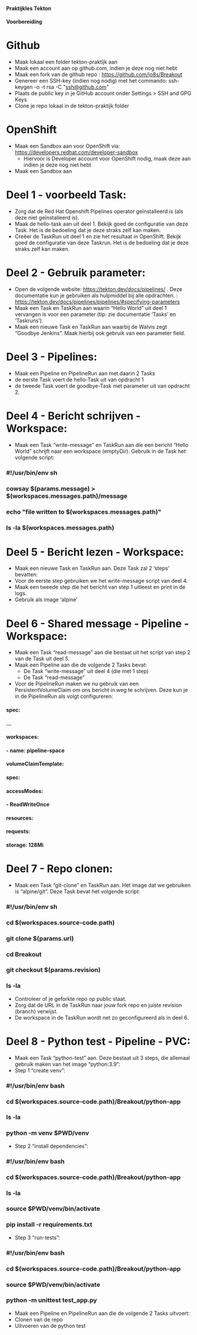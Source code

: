 #### Praktijkles Tekton ####

#### Voorbereiding ####

# Github
- Maak lokaal een folder tekton-praktijk aan
- Maak een account aan op github.com, indien je deze nog niet hebt
- Maak een fork van de github repo : https://github.com/jo8s/Breakout
- Genereer een SSH-key (indien nog nodig) met het commando: ssh-keygen -o -t rsa -C "ssh@github.com"
- Plaats de public key in je GitHub account onder Settings > SSH and GPG Keys
- Clone je repo lokaal in de tekton-praktijk folder

# OpenShift
- Maak een Sandbox aan voor OpenShift via: https://developers.redhat.com/developer-sandbox
    - Hiervoor is Developer account voor OpenShift nodig, maak deze aan indien je deze nog niet hebt
- Maak een Sandbox aan

# Deel 1 - voorbeeld Task: 
-  Zorg dat de Red Hat Openshift Pipelines operator geïnstalleerd is (als deze niet geïnstalleerd is).
- Maak de hello-task aan uit deel 1. Bekijk goed de configuratie van deze Task. Het is de bedoeling dat je deze straks zelf kan maken.
- Creëer de TaskRun uit deel 1 en zie het resultaat in OpenShift. Bekijk goed de configuratie van deze Taskrun. Het is de bedoeling dat je deze straks zelf kan maken.

# Deel 2 - Gebruik parameter: 
- Open de volgende website: https://tekton.dev/docs/pipelines/ . Deze documentatie kun je gebruiken als hulpmiddel bij alle opdrachten. : https://tekton.dev/docs/pipelines/pipelines/#specifying-parameters
- Maak een Task en TaskRun aan waarin “Hello World” uit deel 1 vervangen is voor een parameter (tip: zie documentatie ‘Tasks’ en ‘Taskruns’). 
- Maak een nieuwe Task en TaskRun aan waarbij de Walvis zegt “Goodbye Jenkins”. Maak hierbij ook gebruik van een parameter field. 

# Deel 3 - Pipelines:
- Maak een Pipeline en PipelineRun aan met daarin 2 Tasks
- de eerste Task voert de hello-Task uit van opdracht 1
- de tweede Task voert de goodbye-Task met parameter uit van opdracht 2. 

# Deel 4 - Bericht schrijven - Workspace:
- Maak een Task “write-message” en TaskRun aan die een bericht “Hello World” schrijft naar een workspace (emptyDir). Gebruik in de Task het volgende script: 

###	#!/usr/bin/env sh
###    cowsay $(params.message) > $(workspaces.messages.path)/message
###    echo "file written to $(workspaces.messages.path)"
###    ls -la $(workspaces.messages.path)

# Deel 5 - Bericht lezen - Workspace: 
- Maak een nieuwe Task en TaskRun aan. Deze Task zal 2 ‘steps’ bevatten:
- Voor de eerste step gebruiken we het write-message script van deel 4. 
- Maak een tweede step die het bericht van step 1 uitleest en print in de logs. 
- Gebruik als image ‘alpine’

# Deel 6 - Shared message - Pipeline - Workspace: 
- Maak een Task “read-message” aan die bestaat uit het script van step 2 van de Task uit deel 5.
- Maak een Pipeline aan die de volgende 2 Tasks bevat:
    - De Task “write-message” uit deel 4 (die met 1 step)
    - De Task “read-message”
- Voor de PipelineRun maken we nu gebruik van een PersistentVolumeClaim om ons bericht in weg te schrijven. Deze kun je in de PipelineRun als volgt configureren: 
####	spec: 
####           …
####	   workspaces:
####    	     - name: pipeline-space
####                volumeClaimTemplate:
####        	  spec:
####          	    accessModes:
####                      - ReadWriteOnce
####                    resources:
####                      requests:
####                        storage: 128Mi

# Deel 7 - Repo clonen:
- Maak een Task “git-clone” en TaskRun aan. Het image dat we gebruiken is “alpine/git”. Deze Task bevat het volgende script: 
###      #!/usr/bin/env sh
###      cd $(workspaces.source-code.path)
###      git clone $(params.url)
###      cd Breakout
###      git checkout $(params.revision)
###      ls -la
- Controleer of je geforkte repo op public staat.
- Zorg dat de URL in de TaskRun naar jouw fork repo en juiste revision (branch) verwijst.
- De workspace in de TaskRun wordt net zo geconfigureerd als in deel 6. 

# Deel 8 - Python test - Pipeline - PVC:
- Maak een Task “python-test” aan. Deze bestaat uit 3 steps, die allemaal gebruik maken van het image  “python:3.9”: 
- Step 1 “create venv”: 
###	    #!/usr/bin/env bash
###	    cd $(workspaces.source-code.path)/Breakout/python-app
###     ls -la
###    	python -m venv $PWD/venv
- Step 2 “install dependencies”:
###		#!/usr/bin/env bash
###     cd $(workspaces.source-code.path)/Breakout/python-app
###     ls -la
###     source $PWD/venv/bin/activate
###     pip install -r requirements.txt
- Step 3 “run-tests”:
###		#!/usr/bin/env bash
###     cd $(workspaces.source-code.path)/Breakout/python-app
###     source $PWD/venv/bin/activate
###     python -m unittest test_app.py
- Maak een Pipeline en PipelineRun aan die de volgende 2 Tasks uitvoert:
- Clonen van de repo
- Uitvoeren van de python test